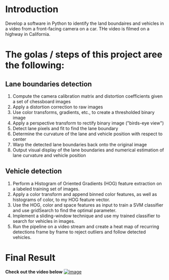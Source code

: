 # Introduction
Develop a software in Python to identify the land boundaires and vehicles in a video from a front-facing camera on a car. THe video is filmed on a highway in California.

# The golas / steps of this project aree the following:

## Lane boundaries detection
1. Compute the camera calibration matrix and distortion coefficients given a set of chessboard images
2. Apply a distortion correction to raw images
3. Use color transforms, gradients, etc., to create a thresholded binary image
4. Apply a perspective transform to rectify binary image ("birds-eye view")
5. Detect lane pixels and fit to find the lane boundary
6. Determine the curvature of the lane and vehicle position with respect to center
7. Warp the detected lane boundaries back onto the original image
8. Output visual display of the lane boundaries and numerical estimation of lane curvature and vehicle position

## Vehicle detection
1. Perform a Histogram of Oriented Gradients (HOG) feature extraction on a labeled training set of images.
2. Apply a color transform and append binned color features, as well as histograms of color, to my HOG feature vector.
3. Use the HOG, color and space features as input to train a SVM classifier and use gridSearch to find the optimal parameter.
4. Implement a sliding-window technique and use my trained classifier to search for vehicles in images.
5. Run the pipeline on a video stream and create a heat map of recurring detections frame by frame to reject outliers and follow detected vehicles.

# Final Result
**Check out the video below**
[![image](http://img.youtube.com/vi/ejwjEC9vftE/0.jpg)](http://www.youtube.com/watch?v=ejwjEC9vftE "Vehicle Lane Detection")